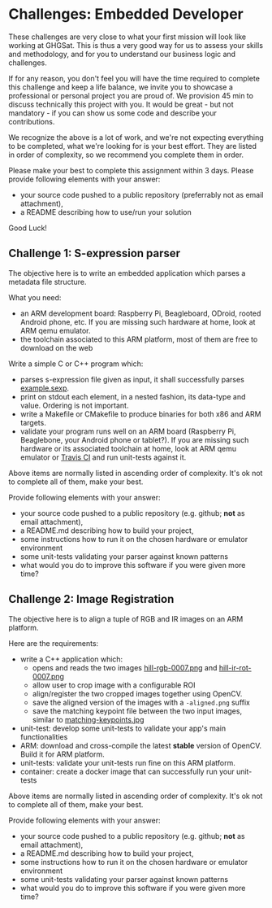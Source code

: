 # Challenges: Embedded Developer

These challenges are very close to what your first mission will look like working at GHGSat. This is thus a very good
way for us to assess your skills and methodology, and for you to understand our business logic and challenges.

If for any reason, you don't feel you will have the time required to complete this challenge and keep a life balance, we 
invite you to showcase a professional or personal project you are proud of. We provision 45 min  to discuss technically 
this project with you. It would be great - but not mandatory - if you can show us some code and describe your 
contributions.

We recognize the above is a lot of work, and we're not expecting everything to be completed, what we're looking for is 
your best effort. They are listed in order of complexity, so we recommend you complete them in order.

Please make your best to complete this assignment within 3 days. Please provide following elements with your answer:

* your source code pushed to a public repository (preferrably not as email attachment),
* a README describing how to use/run your solution

Good Luck!

## Challenge 1: S-expression parser

The objective here is to write an embedded application which parses a metadata file structure.

What you need:
- an ARM development board: Raspberry Pi, Beagleboard, ODroid, rooted Android phone, etc. If you are missing 
such hardware at home, look at ARM qemu emulator.
- the toolchain associated to this ARM platform, most of them are free to download on the web

Write a simple C or C++ program which:

* parses s-expression file given as input, it shall successfully parses [example.sexp](example.sexp).
* print on stdout each element, in a nested fashion, its data-type and value. Ordering is not important.
* write a Makefile or CMakefile to produce binaries for both x86 and ARM targets.
* validate your program runs well on an ARM board (Raspberry Pi, Beaglebone, your Android phone or tablet?). If you are missing 
such hardware or its associated toolchain at home, look at ARM qemu emulator or [Travis CI](https://docs.travis-ci.com/user/multi-cpu-architectures/) and run unit-tests against it.

Above items are normally listed in ascending order of complexity. It's ok not to complete all of them, make your best.

Provide following elements with your answer:
* your source code pushed to a public repository (e.g. github; **not** as email attachment),
* a README.md describing how to build your project,
* some instructions how to run it on the chosen hardware or emulator environment
* some unit-tests validating your parser against known patterns
* what would you do to improve this software if you were given more time?


## Challenge 2: Image Registration

The objective here is to align a tuple of RGB and IR images on an ARM platform.

Here are the requirements:
- write a C++ application which:
  - opens and reads the two images [hill-rgb-0007.png](datasets/hill-rgb-0007.png) and [hill-ir-rot-0007.png](datasets/hill-ir-rot-0007.png)
  - allow user to crop image with a configurable ROI
  - align/register the two cropped images together using OpenCV.
  - save the aligned version of the images with a `-aligned.png` suffix
  - save the matching keypoint file between the two input images, similar to [matching-keypoints.jpg](datasets/matching-keypoints.jpg)
- unit-test: develop some unit-tests to validate your app's main functionalities
- ARM: download and cross-compile the latest **stable** version of OpenCV. Build it for ARM platform. 
- unit-tests: validate your unit-tests run fine on this ARM platform.
- container: create a docker image that can successfully run your unit-tests

Above items are normally listed in ascending order of complexity. It's ok not to complete all of them, make your best.

Provide following elements with your answer:
* your source code pushed to a public repository (e.g. github; **not** as email attachment),
* a README.md describing how to build your project,
* some instructions how to run it on the chosen hardware or emulator environment
* some unit-tests validating your parser against known patterns
* what would you do to improve this software if you were given more time?